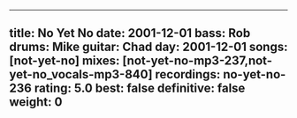 
---
title: No Yet No
date: 2001-12-01
bass:	Rob
drums:	Mike
guitar:	Chad
day: 2001-12-01
songs: [not-yet-no]
mixes: [not-yet-no-mp3-237,not-yet-no_vocals-mp3-840]
recordings: no-yet-no-236
rating: 5.0
best: false
definitive: false
weight: 0
---
